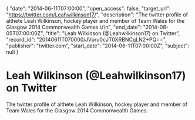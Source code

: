 {
  "date": "2014-06-11T07:00:00", 
  "open_access": false, 
  "target_url": "https://twitter.com/Leahwilkinson17/", 
  "description": "The twitter profile of althete Leah Wilkinson, hockey player and member of Team Wales for the Glasgow 2014 Commonwealth Games.\r\n", 
  "end_date": "2014-08-05T07:00:00Z", 
  "title": "Leah Wilkinson (@Leahwilkinson17) on Twitter", 
  "record_id": "20140611T070000/JVuru0cJT0XRBNCqLN2+PQ==", 
  "publisher": "twitter.com", 
  "start_date": "2014-06-11T07:00:00Z", 
  "subject": null
}

# Leah Wilkinson (@Leahwilkinson17) on Twitter

The twitter profile of althete Leah Wilkinson, hockey player and member of Team Wales for the Glasgow 2014 Commonwealth Games.
